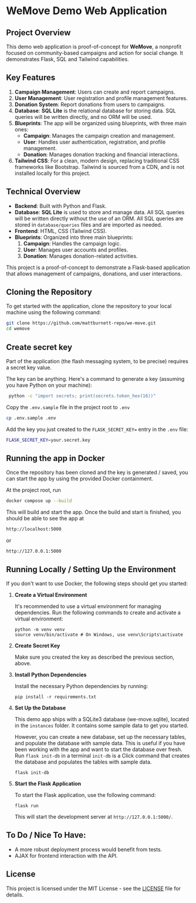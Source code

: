 # WeMove Demo Web Application

## Project Overview

This demo web application is proof-of-concept for **WeMove**, a nonprofit focused on community-based campaigns and action for social change. It demonstrates Flask, SQL and Tailwind capabilities.

## Key Features

1. **Campaign Management**: Users can create and report campaigns.
2. **User Management**: User registration and profile management features.
3. **Donation System**: Report donations from users to campaigns.
4. **Database**: **SQL Lite** is the relational database for storing data. SQL queries will be written directly, and no ORM will be used.
5. **Blueprints**: The app will be organized using blueprints, with three main ones:
   - **Campaign**: Manages the campaign creation and management.
   - **User**: Handles user authentication, registration, and profile management.
   - **Donation**: Manages donation tracking and financial interactions.
6. **Tailwind CSS**: For a clean, modern design, replacing traditional CSS frameworks like Bootstrap. Tailwind is sourced from a CDN, and is not installed locally for this project.

## Technical Overview

- **Backend**: Built with Python and Flask.
- **Database**: **SQL Lite** is used to store and manage data. All SQL queries will be written directly without the use of an ORM. All SQL queries are stored in `database/queries` files and are imported as needed.
- **Frontend**: HTML, CSS (Tailwind CSS).
- **Blueprints**: Organized into three main blueprints:
  1. **Campaign**: Handles the campaign logic.
  2. **User**: Manages user accounts and profiles.
  3. **Donation**: Manages donation-related activities.

This project is a proof-of-concept to demonstrate a Flask-based application that allows management of campaigns, donations, and user interactions.

## Cloning the Repository

To get started with the application, clone the repository to your local machine using the following command:

```bash
git clone https://github.com/mattburnett-repo/we-move.git
cd wemove
```
## Create secret key
   Part of the application (the flash messaging system, to be precise) requires a secret key value.

   The key can be anything. Here's a command to generate a key (assuming you have Python on your machine):
   ```bash
    python -c "import secrets; print(secrets.token_hex(16))"
   ```
   Copy the `.env.sample` file in the project root to `.env`
   ```bash
   cp .env.sample .env
   ```
   Add the key you just created to the `FLASK_SECRET_KEY=` entry in the `.env` file:
   ```bash
   FLASK_SECRET_KEY=your.secret.key
   ```

## Running the app in Docker

  Once the repository has been cloned and the key is generated / saved, you can start the app by using the provided Docker containment.

  At the project root, run

  ```bash
  docker compose up --build
  ```
  This will build and start the app. Once the build and start is finished, you should be able to see the app at

  ```bash
  http://localhost:5000
  ```
  or
  ```
  http://127.0.0.1:5000
  ```

## Running Locally / Setting Up the Environment
If you don't want to use Docker, the following steps should get you started:

1. **Create a Virtual Environment**

   It's recommended to use a virtual environment for managing dependencies. Run the following commands to create and activate a virtual environment:

    ```
    python -m venv venv
    source venv/bin/activate # On Windows, use venv\Scripts\activate
    ```

2. **Create Secret Key**
   
   Make sure you created the key as described the previous section, above.

3. **Install Python Dependencies**

   Install the necessary Python dependencies by running:

    ```
    pip install -r requirements.txt
    ```


3. **Set Up the Database**

   This demo app ships with a SQLite3 database (we-move.sqlite), located in the `instances` folder. It contains some sample data to get you started.
   
   However, you can create a new database, set up the necessary tables, and populate the database with sample data. This is useful if you have been working with the app and want to start the database over fresh. Run `flask init-db` in a terminal `init-db` is a Click command that creates the database and populates the tables with sample data.

    ```
    flask init-db
    ```

5. **Start the Flask Application**

   To start the Flask application, use the following command:

   `flask run`

   This will start the development server at `http://127.0.0.1:5000/`.

## To Do / Nice To Have:
- A more robust deployment process would benefit from tests. 
- AJAX for frontend interaction with the API.
  
## License

This project is licensed under the MIT License - see the [LICENSE](LICENSE) file for details.
